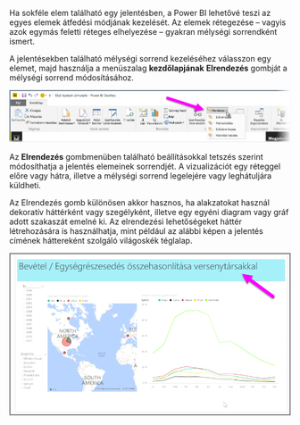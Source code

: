 Ha sokféle elem található egy jelentésben, a Power BI lehetővé teszi az egyes elemek átfedési módjának kezelését. Az elemek rétegezése – vagyis azok egymás feletti réteges elhelyezése – gyakran mélységi sorrendként ismert.

A jelentésekben található mélységi sorrend kezeléséhez válasszon egy elemet, majd használja a menüszalag **kezdőlapjának** **Elrendezés** gombját a mélységi sorrend módosításához.

![](media/3-11f-arrange-visual-zorder/3-11f_1.png)

Az **Elrendezés** gombmenüben található beállításokkal tetszés szerint módosíthatja a jelentés elemeinek sorrendjét. A vizualizációt egy réteggel előre vagy hátra, illetve a mélységi sorrend legelejére vagy leghátuljára küldheti.

Az Elrendezés gomb különösen akkor hasznos, ha alakzatokat használ dekoratív háttérként vagy szegélyként, illetve egy egyéni diagram vagy gráf adott szakaszát emelné ki. Az elrendezési lehetőségeket háttér létrehozására is használhatja, mint például az alábbi képen a jelentés címének háttereként szolgáló világoskék téglalap.

![](media/3-11f-arrange-visual-zorder/3-11f_2.png)

